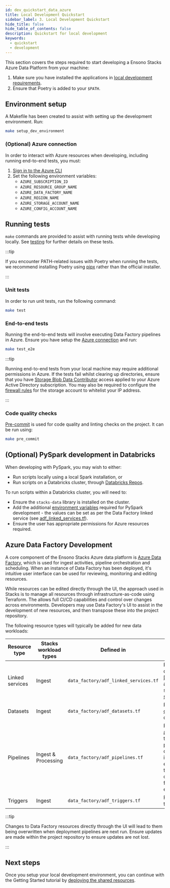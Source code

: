 ```yaml
---
id: dev_quickstart_data_azure
title: Local Development Quickstart
sidebar_label: 3. Local Development Quickstart
hide_title: false
hide_table_of_contents: false
description: Quickstart for local development
keywords:
  - quickstart
  - development
---
```


This section covers the steps required to start developing a Ensono Stacks Azure Data Platform from your machine:

1. Make sure you have installed the applications in [local development requirements](./requirements_data_azure.md#local-development).
2. Ensure that Poetry is added to your `$PATH`.

## Environment setup

A Makefile has been created to assist with setting up the development environment. Run:

```bash
make setup_dev_environment
```

### (Optional) Azure connection

In order to interact with Azure resources when developing, including running end-to-end tests, you must:

1. [Sign in to the Azure CLI](https://learn.microsoft.com/en-us/cli/azure/authenticate-azure-cli)
2. Set the following environment variables:
    - `AZURE_SUBSCRIPTION_ID`
    - `AZURE_RESOURCE_GROUP_NAME`
    - `AZURE_DATA_FACTORY_NAME`
    - `AZURE_REGION_NAME`
    - `AZURE_STORAGE_ACCOUNT_NAME`
    - `AZURE_CONFIG_ACCOUNT_NAME`

## Running tests

`make` commands are provided to assist with running tests while developing locally. See [testing](../data_engineering/testing_data_azure.md) for further details on these tests.

:::tip

If you encounter PATH-related issues with Poetry when running the tests, we recommend installing Poetry using
[pipx](https://python-poetry.org/docs/#installing-with-pipx) rather than the official installer.

:::

### Unit tests

In order to run unit tests, run the following command:

```bash
make test
```

### End-to-end tests

Running the end-to-end tests will involve executing Data Factory pipelines in Azure. Ensure you have setup the [Azure connection](#optional-azure-connection) and run:

```bash
make test_e2e
```

:::tip

Running end-to-end tests from your local machine may require additional permissions in Azure. If the tests fail whilst clearing up directories, ensure that you have [Storage Blob Data Contributor](https://learn.microsoft.com/en-us/azure/role-based-access-control/built-in-roles#storage-blob-data-contributor) access applied to your Azure Active Directory subscription. You may also be required to configure the [firewall rules](https://learn.microsoft.com/en-us/azure/storage/common/storage-network-security) for the storage account to whitelist your IP address.

:::

### Code quality checks

[Pre-commit](https://pre-commit.com/) is used for code quality and linting checks on the project. It can be run using:

```bash
make pre_commit
```

## (Optional) PySpark development in Databricks

When developing with PySpark, you may wish to either:

- Run scripts locally using a local Spark installation, or
- Run scripts on a Databricks cluster, through [Databricks Repos](https://learn.microsoft.com/en-us/azure/databricks/repos/).

To run scripts within a Databricks cluster, you will need to:

- Ensure the `stacks-data` library is installed on the cluster.
- Add the additional [environment variables](../data_engineering/pyspark_utilities.md#prerequisites) required for PySpark development - the values can be set as per the Data Factory linked service (see [adf_linked_services.tf](https://github.com/Ensono/stacks-azure-data/blob/main/de_workloads/shared_resources/data_factory/adf_linked_services.tf)).
- Ensure the user has appropriate permissions for Azure resources required.

## Azure Data Factory Development

A core component of the Ensono Stacks Azure data platform is [Azure Data Factory](https://learn.microsoft.com/en-us/azure/data-factory/), which is used for ingest activities, pipeline orchestration and scheduling. When an instance of Data Factory has been deployed, it's intuitive user interface can be used for reviewing, monitoring and editing resources.

While resources can be edited directly through the UI, the approach used in Stacks is to manage all resources through infrastructure-as-code using Terraform. The allows full CI/CD capabilities and control over changes across environments. Developers may use Data Factory's UI to assist in the development of new resources, and then transpose these into the project repository.

The following resource types will typically be added for new data workloads:

| Resource type | Stacks workload types | Defined in | Notes |
| ----- | ----- | ----- | ----- |
| Linked services | Ingest | `data_factory/adf_linked_services.tf` | Refer to Microsoft documentation for up-to-date details on [connector types supported by Data Factory](https://learn.microsoft.com/en-us/azure/data-factory/connector-overview), and Terraform documentation for adding [custom linked services](https://registry.terraform.io/providers/hashicorp/azurerm/latest/docs/resources/data_factory_linked_custom_service). Core linked services are added during deployment of [shared resources](./shared_resources_deployment_azure.md). |
| Datasets | Ingest | `data_factory/adf_datasets.tf` | Refer to Terraform documentation for adding [custom datasets](https://registry.terraform.io/providers/hashicorp/azurerm/latest/docs/resources/data_factory_custom_dataset). Core datasets are added during deployment of [shared resources](./shared_resources_deployment_azure.md). |
| Pipelines | Ingest & Processing | `data_factory/adf_pipelines.tf` | Pipelines are deployed using the Terraform [azurerm_resource_group_template_deployment](https://registry.terraform.io/providers/hashicorp/azurerm/latest/docs/resources/resource_group_template_deployment) type. These refer to a JSON file containing the pipeline definition. The pipeline definition JSON can be obtained after creating pipelines interactively through the Data Factory UI. If editing a pipeline in the Data Factory UI, click the `{}` icon to view the underlying JSON - this can then be copied into the workload's JSON file in the project repo (under the `resources` element). |
| Triggers | Ingest | `data_factory/adf_triggers.tf` | Refer to Terraform documentation for adding triggers, e.g. [tumbling window triggers](https://registry.terraform.io/providers/hashicorp/azurerm/latest/docs/resources/data_factory_tumbling_window). |

:::tip

Changes to Data Factory resources directly through the UI will lead to them being overwritten when deployment pipelines are next run. Ensure updates are made within the project repository to ensure updates are not lost.

:::

## Next steps

Once you setup your local development environment, you can continue with the Getting Started tutorial by [deploying the shared resources](./shared_resources_deployment_azure.md).

